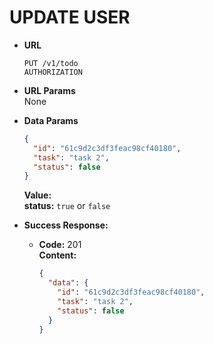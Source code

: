 # UPDATE USER

- **URL**

  `PUT /v1/todo` <br/>
  `AUTHORIZATION`

- **URL Params** <br/>
  None

- **Data Params**

  ```json
  {
    "id": "61c9d2c3df3feac98cf40180",
    "task": "task 2",
    "status": false
  }
  ```

  **Value:** <br/>
  **status:** `true` or `false`

- **Success Response:**

  - **Code:** 201 <br/>
    **Content:**

    ```json
    {
      "data": {
        "id": "61c9d2c3df3feac98cf40180",
        "task": "task 2",
        "status": false
      }
    }
    ```
